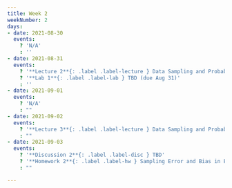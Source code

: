 ```yaml
---
title: Week 2
weekNumber: 2
days:
- date: 2021-08-30
  events:
    ? 'N/A'
    : ''
- date: 2021-08-31
  events:
    ? '**Lecture 2**{: .label .label-lecture } Data Sampling and Probability I'
    ? '**Lab 1**{: .label .label-lab } TBD (due Aug 31)'
    : ''
- date: 2021-09-01
  events:
    ? 'N/A'
    : ""
- date: 2021-09-02
  events:
    ? '**Lecture 3**{: .label .label-lecture } Data Sampling and Probability II'
    : ""
- date: 2021-09-03
  events:
    ? '**Discussion 2**{: .label .label-disc } TBD'
    ? '**Homework 2**{: .label .label-hw } Sampling Error and Bias in Elections (2016) (due Sept 9)'
    : ""

---
```

